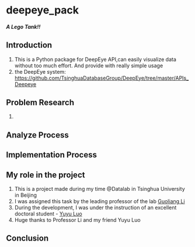 # deepeye_pack

##### *A Lego Tank!!*

## Introduction
1. This is a Python package for DeepEye API,can easily visualize data without too much effort. And provide with really simple usage
2. the DeepEye system: https://github.com/TsinghuaDatabaseGroup/DeepEye/tree/master/APIs_Deepeye

## Problem Research
1. 

## Analyze Process
## Implementation Process

## My role in the project
1. This is a project made during my time @Datalab in Tsinghua University in Beijing
2. I was assigned this task by the leading professor of the lab [Guoliang Li](http://dbgroup.cs.tsinghua.edu.cn/ligl/)
3. During the development, I was under the instruction of an excellent doctoral student - [Yuyu Luo](https://scholar.google.com/citations?user=FAjYJkQAAAAJ&hl=en)
4. Huge thanks to Professor Li and my friend Yuyu Luo

## Conclusion
